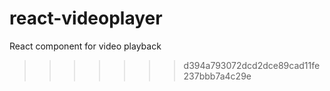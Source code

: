 # react-videoplayer
React component for video playback
>>>>>>> d394a793072dcd2dce89cad11fe237bbb7a4c29e
